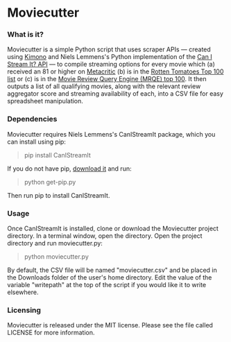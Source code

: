 # Moviecutter
					
### What is it?

Moviecutter is a simple Python script that uses scraper APIs — created using [Kimono](http://kimonolabs.com) and Niels Lemmens's Python implementation of the [Can I Stream It? API](https://github.com/Bulv1ne/CanIStreamIt) — to compile streaming options for every movie which (a) received an 81 or higher on [Metacritic](http://www.metacritic.com/browse/movies/score/metascore/all?sort=desc&page=0) (b) is in the [Rotten Tomatoes Top 100 list](http://www.rottentomatoes.com/top/bestofrt/?category=0) or (c) is in the [Movie Review Query Engine (MRQE) top 100](http://www.mrqe.com/lists/100-best-films/mrqes-100-best-ranked-films). It then outputs a list of all qualifying movies, along with the relevant review aggregator score and streaming availability of each, into a CSV file for easy spreadsheet manipulation.

### Dependencies

Moviecutter requires Niels Lemmens's CanIStreamIt package, which you can install using pip:

> pip install CanIStreamIt

If you do not have pip, [download it](https://raw.github.com/pypa/pip/master/contrib/get-pip.py) and run:

> python get-pip.py

Then run pip to install CanIStreamIt.

### Usage

Once CanIStreamIt is installed, clone or download the Moviecutter project directory. In a terminal window, open the directory. Open the project directory and run moviecutter.py:

> python moviecutter.py

By default, the CSV file will be named "moviecutter.csv" and be placed in the Downloads folder of the user's home directory. Edit the value of the variable "writepath" at the top of the script if you would like it to write elsewhere.

### Licensing

Moviecutter is released under the MIT license. Please see the file called LICENSE for more information.
